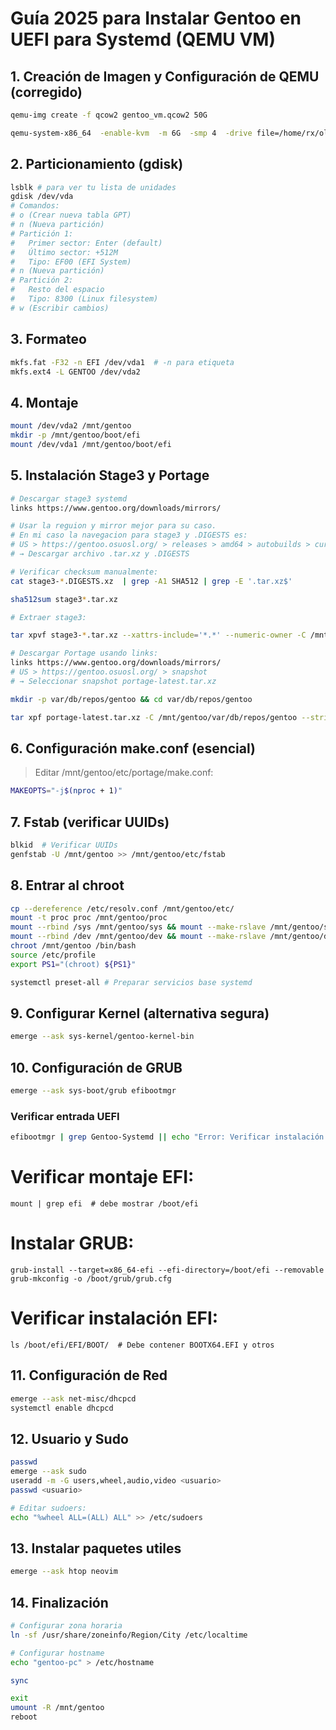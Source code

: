 # Guía 2025 para Instalar Gentoo en UEFI para Systemd (QEMU VM)

## 1. Creación de Imagen y Configuración de QEMU (corregido)

```bash
qemu-img create -f qcow2 gentoo_vm.qcow2 50G

qemu-system-x86_64  -enable-kvm  -m 6G  -smp 4  -drive file=/home/rx/ollama_models/qemu/gentoo_vm.qcow2,format=qcow2,if=virtio,bus=1 -cdrom /home/rx/Descargas/install-amd64-minimal-20250216T164837Z.iso  -boot d  -netdev user,id=n1 -device virtio-net,netdev=n1  -device virtio-rng-pci  -bios /usr/share/edk2/x64/OVMF.4m.fd
```

## 2. Particionamiento (gdisk)

```bash
lsblk # para ver tu lista de unidades 
gdisk /dev/vda
# Comandos:
# o (Crear nueva tabla GPT)
# n (Nueva partición)
# Partición 1: 
#   Primer sector: Enter (default)
#   Último sector: +512M
#   Tipo: EF00 (EFI System)
# n (Nueva partición)
# Partición 2:
#   Resto del espacio
#   Tipo: 8300 (Linux filesystem)
# w (Escribir cambios)
```

## 3. Formateo

```bash
mkfs.fat -F32 -n EFI /dev/vda1  # -n para etiqueta
mkfs.ext4 -L GENTOO /dev/vda2
```

## 4. Montaje

```bash
mount /dev/vda2 /mnt/gentoo
mkdir -p /mnt/gentoo/boot/efi
mount /dev/vda1 /mnt/gentoo/boot/efi
```

## 5. Instalación Stage3 y Portage

```bash
# Descargar stage3 systemd
links https://www.gentoo.org/downloads/mirrors/

# Usar la reguion y mirror mejor para su caso.
# En mi caso la navegacion para stage3 y .DIGESTS es:
# US > https://gentoo.osuosl.org/ > releases > amd64 > autobuilds > current-stage3-amd64-desktop-systemd/  
# → Descargar archivo .tar.xz y .DIGESTS

# Verificar checksum manualmente:
cat stage3-*.DIGESTS.xz  | grep -A1 SHA512 | grep -E '.tar.xz$'

sha512sum stage3*.tar.xz

# Extraer stage3:

tar xpvf stage3-*.tar.xz --xattrs-include='*.*' --numeric-owner -C /mnt/gentoo

# Descargar Portage usando links:
links https://www.gentoo.org/downloads/mirrors/
# US > https://gentoo.osuosl.org/ > snapshot
# → Seleccionar snapshot portage-latest.tar.xz

mkdir -p var/db/repos/gentoo && cd var/db/repos/gentoo

tar xpf portage-latest.tar.xz -C /mnt/gentoo/var/db/repos/gentoo --strip-components=1
```

## 6. Configuración make.conf (esencial)
> Editar /mnt/gentoo/etc/portage/make.conf:

```bash
MAKEOPTS="-j$(nproc + 1)"  
```

## 7. Fstab (verificar UUIDs)

```bash
blkid  # Verificar UUIDs
genfstab -U /mnt/gentoo >> /mnt/gentoo/etc/fstab
```

## 8. Entrar al chroot

```bash
cp --dereference /etc/resolv.conf /mnt/gentoo/etc/
mount -t proc proc /mnt/gentoo/proc
mount --rbind /sys /mnt/gentoo/sys && mount --make-rslave /mnt/gentoo/sys
mount --rbind /dev /mnt/gentoo/dev && mount --make-rslave /mnt/gentoo/dev
chroot /mnt/gentoo /bin/bash
source /etc/profile
export PS1="(chroot) ${PS1}"

systemctl preset-all # Preparar servicios base systemd
```

## 9. Configurar Kernel (alternativa segura)

```bash
emerge --ask sys-kernel/gentoo-kernel-bin
```

## 10. Configuración de GRUB 

```bash
emerge --ask sys-boot/grub efibootmgr
```

### Verificar entrada UEFI

```bash
efibootmgr | grep Gentoo-Systemd || echo "Error: Verificar instalación EFI"
```

# Verificar montaje EFI:

```
mount | grep efi  # debe mostrar /boot/efi
```

# Instalar GRUB:

```
grub-install --target=x86_64-efi --efi-directory=/boot/efi --removable
grub-mkconfig -o /boot/grub/grub.cfg
```

# Verificar instalación EFI:

```
ls /boot/efi/EFI/BOOT/  # Debe contener BOOTX64.EFI y otros
```

## 11. Configuración de Red

```bash
emerge --ask net-misc/dhcpcd
systemctl enable dhcpcd
```

## 12. Usuario y Sudo

```bash
passwd
emerge --ask sudo
useradd -m -G users,wheel,audio,video <usuario>
passwd <usuario>

# Editar sudoers:
echo "%wheel ALL=(ALL) ALL" >> /etc/sudoers
```

## 13. Instalar paquetes utiles

```bash
emerge --ask htop neovim
```

## 14. Finalización

```bash
# Configurar zona horaria
ln -sf /usr/share/zoneinfo/Region/City /etc/localtime

# Configurar hostname
echo "gentoo-pc" > /etc/hostname

sync

exit
umount -R /mnt/gentoo
reboot
```

